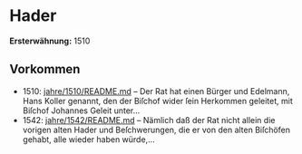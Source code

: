 # Hader

**Ersterwähnung:** 1510

## Vorkommen
- 1510: [jahre/1510/README.md](../jahre/1510/README.md) – Der Rat hat einen Bürger und Edelmann, Hans
Koller genannt, den der Biſchof wider ſein Herkommen
geleitet, mit Biſchof Johannes Geleit unter...
- 1542: [jahre/1542/README.md](../jahre/1542/README.md) – Nämlich daß der Rat nicht allein die vorigen
alten Hader und Beſchwerungen, die er von den alten
Biſchöfen gehabt, alle wieder haben würde,...
